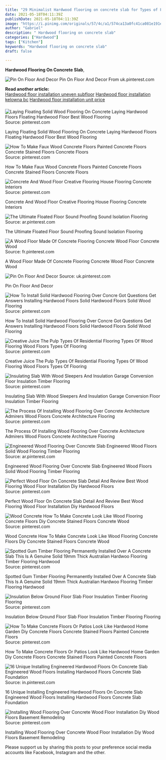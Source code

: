 ```yaml
---
title: "29 Minimalist Hardwood flooring on concrete slab for Types of Floor"
date: 2021-05-18T04:11:39Z
publishDate: 2021-05-18T04:11:39Z
image: "https://i.pinimg.com/originals/57/4c/a1/574ca13a0fc41ca081e191eaa062d900.jpg"
author: "Gabriel"
description: " Hardwood flooring on concrete slab"
categories: ["Hardwood"]
tags: ["Kitchen"]
keywords: "Hardwood flooring on concrete slab"
draft: false

---
```

<!-- Head tag Code -->
**Hardwood Flooring On Concrete Slab**, 

![Pin On Floor And Decor](https://i.pinimg.com/originals/0d/f8/70/0df870ce9769ac6d5f4a83660f405db6.jpg "Pin On Floor And Decor")
Pin On Floor And Decor From uk.pinterest.com

**Read another article:**  
[Hardwood floor installation uneven subfloor](/hardwood-floor-installation-uneven-subfloor/)
[Hardwood floor installation kelowna bc](/hardwood-floor-installation-kelowna-bc/)
[Hardwood floor installation unit price](/hardwood-floor-installation-unit-price/)




### 

 


![Laying Floating Solid Wood Flooring On Concrete Laying Hardwood Floors Floating Hardwood Floor Best Wood Flooring](https://i.pinimg.com/originals/12/9e/38/129e38e0f2dceb96ee6296092b741238.jpg "Laying Floating Solid Wood Flooring On Concrete Laying Hardwood Floors Floating Hardwood Floor Best Wood Flooring")
Source: pinterest.com

Laying Floating Solid Wood Flooring On Concrete Laying Hardwood Floors Floating Hardwood Floor Best Wood Flooring  

![How To Make Faux Wood Concrete Floors Painted Concrete Floors Concrete Stained Floors Concrete Floors](https://i.pinimg.com/736x/9e/93/d2/9e93d2045362ae231b87702746be9e7f.jpg "How To Make Faux Wood Concrete Floors Painted Concrete Floors Concrete Stained Floors Concrete Floors")
Source: pinterest.com

How To Make Faux Wood Concrete Floors Painted Concrete Floors Concrete Stained Floors Concrete Floors  

![Concrete And Wood Floor Creative Flooring House Flooring Concrete Interiors](https://i.pinimg.com/originals/8b/1f/c3/8b1fc3cd1ccda4163bdcd25ee79f528a.jpg "Concrete And Wood Floor Creative Flooring House Flooring Concrete Interiors")
Source: pinterest.com

Concrete And Wood Floor Creative Flooring House Flooring Concrete Interiors  

![The Ultimate Floated Floor Sound Proofing Sound Isolation Flooring](https://i.pinimg.com/originals/55/78/35/557835fd23d0c824ab45bf7122be99aa.jpg "The Ultimate Floated Floor Sound Proofing Sound Isolation Flooring")
Source: ar.pinterest.com

The Ultimate Floated Floor Sound Proofing Sound Isolation Flooring  

![A Wood Floor Made Of Concrete Flooring Concrete Wood Floor Concrete Wood](https://i.pinimg.com/originals/07/14/f5/0714f5bb3ab0733f2b2d4bb4c99a177f.jpg "A Wood Floor Made Of Concrete Flooring Concrete Wood Floor Concrete Wood")
Source: fr.pinterest.com

A Wood Floor Made Of Concrete Flooring Concrete Wood Floor Concrete Wood  

![Pin On Floor And Decor](https://i.pinimg.com/originals/0d/f8/70/0df870ce9769ac6d5f4a83660f405db6.jpg "Pin On Floor And Decor")
Source: uk.pinterest.com

Pin On Floor And Decor  

![How To Install Solid Hardwood Flooring Over Concre Got Questions Get Answers Installing Hardwood Floors Solid Hardwood Floors Solid Wood Flooring](https://i.pinimg.com/originals/bd/e4/18/bde418b22c1fbf14935d8b934cc37fc0.jpg "How To Install Solid Hardwood Flooring Over Concre Got Questions Get Answers Installing Hardwood Floors Solid Hardwood Floors Solid Wood Flooring")
Source: pinterest.com

How To Install Solid Hardwood Flooring Over Concre Got Questions Get Answers Installing Hardwood Floors Solid Hardwood Floors Solid Wood Flooring  

![Creative Juice The Pulp Types Of Residential Flooring Types Of Wood Flooring Wood Floors Types Of Flooring](https://i.pinimg.com/originals/0c/2b/11/0c2b111d4178263ef90bf90fcb9b556b.gif "Creative Juice The Pulp Types Of Residential Flooring Types Of Wood Flooring Wood Floors Types Of Flooring")
Source: pinterest.com

Creative Juice The Pulp Types Of Residential Flooring Types Of Wood Flooring Wood Floors Types Of Flooring  

![Insulating Slab With Wood Sleepers And Insulation Garage Conversion Floor Insulation Timber Flooring](https://i.pinimg.com/600x315/c6/e0/86/c6e0862e3c4cb1838a222c6399a454a8.jpg "Insulating Slab With Wood Sleepers And Insulation Garage Conversion Floor Insulation Timber Flooring")
Source: pinterest.com

Insulating Slab With Wood Sleepers And Insulation Garage Conversion Floor Insulation Timber Flooring  

![The Process Of Installing Wood Flooring Over Concrete Architecture Admirers Wood Floors Concrete Architecture Flooring](https://i.pinimg.com/originals/2e/a4/9e/2ea49e895e521bcdc2f940cf4e38f749.jpg "The Process Of Installing Wood Flooring Over Concrete Architecture Admirers Wood Floors Concrete Architecture Flooring")
Source: pinterest.com

The Process Of Installing Wood Flooring Over Concrete Architecture Admirers Wood Floors Concrete Architecture Flooring  

![Engineered Wood Flooring Over Concrete Slab Engineered Wood Floors Solid Wood Flooring Timber Flooring](https://i.pinimg.com/originals/6c/0f/1b/6c0f1beeeea42079bec4cadd730f4969.jpg "Engineered Wood Flooring Over Concrete Slab Engineered Wood Floors Solid Wood Flooring Timber Flooring")
Source: ar.pinterest.com

Engineered Wood Flooring Over Concrete Slab Engineered Wood Floors Solid Wood Flooring Timber Flooring  

![Perfect Wood Floor On Concrete Slab Detail And Review Best Wood Flooring Wood Floor Installation Diy Hardwood Floors](https://i.pinimg.com/736x/00/d4/78/00d47883df3fd549f25ef05169f84826.jpg "Perfect Wood Floor On Concrete Slab Detail And Review Best Wood Flooring Wood Floor Installation Diy Hardwood Floors")
Source: pinterest.com

Perfect Wood Floor On Concrete Slab Detail And Review Best Wood Flooring Wood Floor Installation Diy Hardwood Floors  

![Wood Concrete How To Make Concrete Look Like Wood Flooring Concrete Floors Diy Concrete Stained Floors Concrete Wood](https://i.pinimg.com/originals/8c/9c/74/8c9c741f87b54c9ea55a91550b5ce73e.jpg "Wood Concrete How To Make Concrete Look Like Wood Flooring Concrete Floors Diy Concrete Stained Floors Concrete Wood")
Source: pinterest.com

Wood Concrete How To Make Concrete Look Like Wood Flooring Concrete Floors Diy Concrete Stained Floors Concrete Wood  

![Spotted Gum Timber Flooring Permanently Installed Over A Concrete Slab This Is A Genuine Solid 19mm Thick Australian Hardwoo Flooring Timber Flooring Hardwood](https://i.pinimg.com/736x/00/99/48/009948da72066c4d4847a582779b7875--thursday-friday-timber-flooring.jpg "Spotted Gum Timber Flooring Permanently Installed Over A Concrete Slab This Is A Genuine Solid 19mm Thick Australian Hardwoo Flooring Timber Flooring Hardwood")
Source: pinterest.com

Spotted Gum Timber Flooring Permanently Installed Over A Concrete Slab This Is A Genuine Solid 19mm Thick Australian Hardwoo Flooring Timber Flooring Hardwood  

![Insulation Below Ground Floor Slab Floor Insulation Timber Flooring Flooring](https://i.pinimg.com/564x/50/c4/f1/50c4f129f6e386e4fc93ed58f2af8911--floor-insulation-concrete-slab.jpg "Insulation Below Ground Floor Slab Floor Insulation Timber Flooring Flooring")
Source: pinterest.com

Insulation Below Ground Floor Slab Floor Insulation Timber Flooring Flooring  

![How To Make Concrete Floors Or Patios Look Like Hardwood Home Garden Diy Concrete Floors Concrete Stained Floors Painted Concrete Floors](https://i.pinimg.com/564x/88/3b/f4/883bf400301789d5500acd2d048fa7a6.jpg "How To Make Concrete Floors Or Patios Look Like Hardwood Home Garden Diy Concrete Floors Concrete Stained Floors Painted Concrete Floors")
Source: pinterest.com

How To Make Concrete Floors Or Patios Look Like Hardwood Home Garden Diy Concrete Floors Concrete Stained Floors Painted Concrete Floors  

![16 Unique Installing Engineered Hardwood Floors On Concrete Slab Engineered Wood Floors Installing Hardwood Floors Concrete Slab Foundation](https://i.pinimg.com/736x/b4/bc/ea/b4bceaeb3337f774e62a3c191f4cc6a7.jpg "16 Unique Installing Engineered Hardwood Floors On Concrete Slab Engineered Wood Floors Installing Hardwood Floors Concrete Slab Foundation")
Source: in.pinterest.com

16 Unique Installing Engineered Hardwood Floors On Concrete Slab Engineered Wood Floors Installing Hardwood Floors Concrete Slab Foundation  

![Installing Wood Flooring Over Concrete Wood Floor Installation Diy Wood Floors Basement Remodeling](https://i.pinimg.com/originals/57/4c/a1/574ca13a0fc41ca081e191eaa062d900.jpg "Installing Wood Flooring Over Concrete Wood Floor Installation Diy Wood Floors Basement Remodeling")
Source: pinterest.com

Installing Wood Flooring Over Concrete Wood Floor Installation Diy Wood Floors Basement Remodeling  

Please support us by sharing this posts to your preference social media accounts like Facebook, Instagram and the other.

